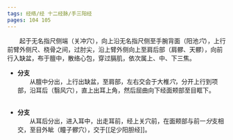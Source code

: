 ```yaml
---
tags: 经络/经 十二经脉/手三阳经
pages: 104 105
---
```

&emsp;&emsp;起于无名指尺侧端（关冲穴），向上沿无名指尺侧至手腕背面（阳池<dfn>穴</dfn>），上行前臂外侧尺、桡骨之间，过肘尖，沿上臂外侧向上至肩后部（肩髎、天髎），向前行入缺盆，布于膻中，散络心包，穿过膈肌，依次属上、中、下三焦。

+ **分支**<br>
	&emsp;&emsp;从膻中分出，上行出缺盆，至肩部，左右交会于大椎<dfn>穴</dfn>，分开上行到项部，沿耳后（翳风穴），直上出耳上角，然后屈曲向下经面颊部至目眶下。<br></br>

+ **分支**<br>
	&emsp;&emsp;从耳后分出，进入耳中，出走耳前，经上关穴前，在面颊部与前一<dfn>分</dfn>支相交，至目外眦（瞳子髎穴），交于[[足少阳胆经]]。

<div align=center>
	<div src="手少阳三焦经.png" width=96% class="internal-embed">
	</div>
</div>
